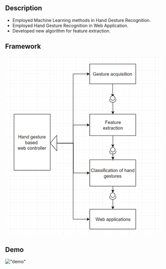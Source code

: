## Description
- Employed Machine Learning methods in Hand Gesture Recognition.
- Employed Hand Gesture Recognition in Web Application.
- Developed new algorithm for feature extraction.
## Framework
!["framework"](https://github.com/zepsgit/hand_gesture_recognition/blob/master/img/frame.png)
## Demo
!["demo"](https://github.com/zepsgit/hand_gesture_recognition/blob/master/img/1.gif)
